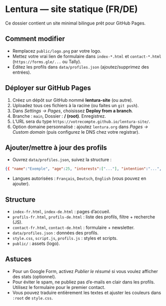# Lentura — site statique (FR/DE)

Ce dossier contient un site minimal bilingue prêt pour GitHub Pages.

## Comment modifier
- Remplacez `public/logo.png` par votre logo.
- Mettez votre vrai lien de formulaire dans `index-*.html` et `contact-*.html` (`https://forms.gle/...` ou Tally).
- Éditez les profils dans `data/profiles.json` (ajoutez/supprimez des entrées).

## Déployer sur GitHub Pages
1. Créez un dépôt sur GitHub nommé **lentura-site** (ou autre).
2. Uploadez tous ces fichiers à la racine (ou faites un `git push`).
3. Dans *Settings → Pages*, choisissez **Deploy from a branch**.
4. Branche : `main`, Dossier : **/ (root)**. Enregistrez.
5. L’URL sera du type `https://votrecompte.github.io/lentura-site/`.
6. Option domaine personnalisé : ajoutez `lentura.org` dans *Pages → Custom domain* (puis configurez le DNS chez votre registrar).

## Ajouter/mettre à jour des profils
- Ouvrez `data/profiles.json`, suivez la structure :
```json
{{ "name":"Exemple", "age":25, "interests":["..."], "intention":"...", "duration":"...", "language":"Français", "bio":"..." }}
```
- Langues autorisées : `Français`, `Deutsch`, `English` (vous pouvez en ajouter).

## Structure
- `index-fr.html`, `index-de.html` : pages d’accueil.
- `profils-fr.html`, `profils-de.html` : liste des profils, filtre + recherche (JS).
- `contact-fr.html`, `contact-de.html` : formulaire + newsletter.
- `data/profiles.json` : données des profils.
- `style.css`, `script.js`, `profils.js` : styles et scripts.
- `public/` : assets (logo).

## Astuces
- Pour un Google Form, activez *Publier le résumé* si vous voulez afficher des stats (optionnel).
- Pour éviter le spam, ne publiez pas d’e-mails en clair dans les profils. Utilisez le formulaire pour le premier contact.
- Vous pouvez traduire entièrement les textes et ajuster les couleurs dans `:root` de `style.css`.
